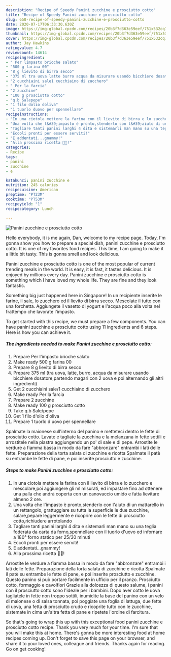 ```yaml
---
description: "Recipe of Speedy Panini zucchine e prosciutto cotto"
title: "Recipe of Speedy Panini zucchine e prosciutto cotto"
slug: 650-recipe-of-speedy-panini-zucchine-e-prosciutto-cotto
date: 2020-07-17T06:33:30.630Z
image: https://img-global.cpcdn.com/recipes/20b3f7d363e59eef/751x532cq70/panini-zucchine-e-prosciutto-cotto-recipe-main-photo.jpg
thumbnail: https://img-global.cpcdn.com/recipes/20b3f7d363e59eef/751x532cq70/panini-zucchine-e-prosciutto-cotto-recipe-main-photo.jpg
cover: https://img-global.cpcdn.com/recipes/20b3f7d363e59eef/751x532cq70/panini-zucchine-e-prosciutto-cotto-recipe-main-photo.jpg
author: Jay Hawkins
ratingvalue: 4.7
reviewcount: 14614
recipeingredient:
- " Per limpasto brioche salato"
- "500 g farina 00"
- "8 g lievito di birra secco"
- "375 ml tra uova latte burro acqua da misurare usando bicchiere dosatorepartendo magari con 2 uova e poi alternando gli altri ingredienti"
- "2 cucchiaini sale1 cucchiaino di zucchero"
- " Per la farcia"
- "2 zucchine"
- "100 g prosciutto cotto"
- "q.b Salepepe"
- "1 filo dolio doliva"
- "1 tuorlo duovo per spennellare"
recipeinstructions:
- "In una ciotola mettere la farina con il lievito di birra e lo zucchero e mescolare,poi aggiungere gli ml misurati, ed impastare fino ad ottenere una palla che andrà coperta con un canovaccio umido e fatta lievitare almeno 2 ore."
- "Una volta che l&#39;impasto è pronto,stenderlo con l&#39;aiuto di un mattarello in un rettangolo, grattuggiare su tutta la superficie le due zucchine, salare,pepare leggermente e ricoprire con le fette di prosciutto cotto,richiudere arrotolando"
- "Tagliare tanti panini larghi 4 dita e sistemarli man mano su una teglia foderata da carta da forno,spennellare con il tuorlo d&#39;uovo ed infornare a 180° forno statico per 25/30 minuti"
- "Eccoli pronti per essere serviti!"
- "E addentati...gnammy!"
- "Alla prossima ricetta 👩‍🍳!"
categories:
- Recipe
tags:
- panini
- zucchine
- e

katakunci: panini zucchine e 
nutrition: 245 calories
recipecuisine: American
preptime: "PT23M"
cooktime: "PT53M"
recipeyield: "1"
recipecategory: Lunch

---
```



![Panini zucchine e prosciutto cotto](https://img-global.cpcdn.com/recipes/20b3f7d363e59eef/751x532cq70/panini-zucchine-e-prosciutto-cotto-recipe-main-photo.jpg)

Hello everybody, it is me again, Dan, welcome to my recipe page. Today, I'm gonna show you how to prepare a special dish, panini zucchine e prosciutto cotto. It is one of my favorites food recipes. This time, I am going to make it a little bit tasty. This is gonna smell and look delicious.

Panini zucchine e prosciutto cotto is one of the most popular of current trending meals in the world. It is easy, it is fast, it tastes delicious. It is enjoyed by millions every day. Panini zucchine e prosciutto cotto is something which I have loved my whole life. They are fine and they look fantastic.

Something big just happened here in Singapore! In un recipiente inserite le farine, il sale, lo zucchero ed il lievito di birra secco. Mescolate il tutto con una forchetta. Aggiungete il vasetto di yogurt e l&#39;acqua poco alla volta nel frattempo che lavorate l&#39;impasto.


To get started with this recipe, we must prepare a few components. You can have panini zucchine e prosciutto cotto using 11 ingredients and 6 steps. Here is how you can achieve it.

<!--inarticleads1-->

##### The ingredients needed to make Panini zucchine e prosciutto cotto:

1. Prepare  Per l&#39;impasto brioche salato
1. Make ready 500 g farina 00
1. Prepare 8 g lievito di birra secco
1. Prepare 375 ml (tra uova, latte, burro, acqua da misurare usando bicchiere dosatore,partendo magari con 2 uova e poi alternando gli altri ingredienti)
1. Get 2 cucchiaini sale/1 cucchiaino di zucchero
1. Make ready  Per la farcia
1. Prepare 2 zucchine
1. Make ready 100 g prosciutto cotto
1. Take q.b Sale/pepe
1. Get 1 filo d&#39;olio d&#39;oliva
1. Prepare 1 tuorlo d&#39;uovo per spennellare


Spalmate la maionese sull&#39;interno del panino e metteteci dentro le fette di prosciutto cotto. Lavate e tagliate la zucchina e la melanzana in fette sottili e arrostitele nella piastra aggiungendo un po&#39; di sale e di pepe. Arrostite le verdure a fiamma bassa in modo da fare &#34;abbronzare&#34; entrambi i lati delle fette. Preparazione della torta salata di zucchine e ricotta Spalmate il patè su entrambe le fette di pane, e poi inserite prosciutto e zucchine. 

<!--inarticleads2-->

##### Steps to make Panini zucchine e prosciutto cotto:

1. In una ciotola mettere la farina con il lievito di birra e lo zucchero e mescolare,poi aggiungere gli ml misurati, ed impastare fino ad ottenere una palla che andrà coperta con un canovaccio umido e fatta lievitare almeno 2 ore.
1. Una volta che l&#39;impasto è pronto,stenderlo con l&#39;aiuto di un mattarello in un rettangolo, grattuggiare su tutta la superficie le due zucchine, salare,pepare leggermente e ricoprire con le fette di prosciutto cotto,richiudere arrotolando
1. Tagliare tanti panini larghi 4 dita e sistemarli man mano su una teglia foderata da carta da forno,spennellare con il tuorlo d&#39;uovo ed infornare a 180° forno statico per 25/30 minuti
1. Eccoli pronti per essere serviti!
1. E addentati...gnammy!
1. Alla prossima ricetta 👩‍🍳!


Arrostite le verdure a fiamma bassa in modo da fare &#34;abbronzare&#34; entrambi i lati delle fette. Preparazione della torta salata di zucchine e ricotta Spalmate il patè su entrambe le fette di pane, e poi inserite prosciutto e zucchine. Questo panino si può portare facilmente in ufficio per il pranzo. Prosciutto cotto, formaggio e cavolfiori Grazie alla dolcezza di questo salume, i panini con il prosciutto cotto sono l&#39;ideale per i bambini. Dopo aver cotto le uova tagliatele in fette non troppo sottili, inumidite la base del panino con un velo di maionese o di salsa tonnata, poi poggiate una foglia di lattuga, due fette di uova, una fetta di prosciutto crudo e ricoprite tutto con le zucchine, sistemate in cima un&#39;altra fetta di pane e ripetete l&#39;ordine di farcitura. 

So that's going to wrap this up with this exceptional food panini zucchine e prosciutto cotto recipe. Thank you very much for your time. I'm sure that you will make this at home. There's gonna be more interesting food at home recipes coming up. Don't forget to save this page on your browser, and share it to your loved ones, colleague and friends. Thanks again for reading. Go on get cooking!

